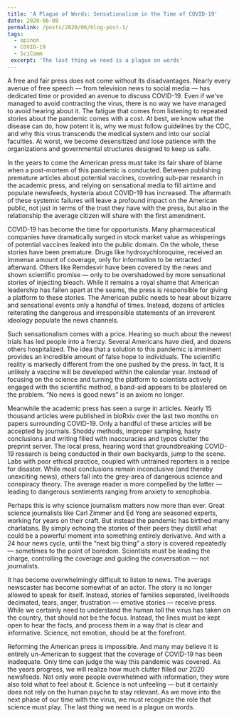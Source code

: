 ```yaml
---
title: 'A Plague of Words: Sensationalism in the Time of COVID-19'
date: 2020-06-08
permalink: /posts/2020/06/blog-post-1/
tags:
  - opinon
  - COVID-19
  - SciComm
 excerpt: 'The last thing we need is a plague on words'
---
```

A free and fair press does not come without its disadvantages. Nearly every avenue of free speech — from television news to social media — has dedicated time or provided an avenue to discuss COVID-19. Even if we’ve managed to avoid contracting the virus, there is no way we have managed to avoid hearing about it. The fatigue that comes from listening to repeated stories about the pandemic comes with a cost. At best, we know what the disease can do, how potent it is, why we must follow guidelines by the CDC, and why this virus transcends the medical system and into our social faculties. At worst, we become desensitized and lose patience with the organizations and governmental structures designed to keep us safe. 

In the years to come the American press must take its fair share of blame when a post-mortem of this pandemic is conducted. Between publishing premature articles about potential vaccines, covering sub-par research in the academic press, and relying on sensational media to fill airtime and populate newsfeeds, hysteria about COVID-19 has increased. The aftermath of these systemic failures will leave a profound impact on the American public, not just in terms of the trust they have with the press, but also in the relationship the average citizen will share with the first amendment. 

COVID-19 has become the time for opportunists. Many pharmaceutical companies have dramatically surged in stock market value as whisperings of potential vaccines leaked into the public domain. On the whole, these stories have been premature. Drugs like hydroxychloroquine, received an immense amount of coverage, only for information to be retracted afterward. Others like Remdesvir have been covered by the news and shown scientific promise — only to be overshadowed by more sensational stories of injecting bleach. While it remains a royal shame that American leadership has fallen apart at the seams, the press is responsible for giving a platform to these stories. The American public needs to hear about bizarre and sensational events only a handful of times. Instead, dozens of articles reiterating the dangerous and irresponsible statements of an irreverent ideology populate the news channels. 

Such sensationalism comes with a price. Hearing so much about the newest trials has led people into a frenzy. Several Americans have died, and dozens others hospitalized. The idea that a solution to this pandemic is imminent provides an incredible amount of false hope to individuals. The scientific reality is markedly different from the one pushed by the press. In fact, It is unlikely a vaccine will be developed within the calendar year. Instead of focusing on the science and turning the platform to scientists actively engaged with the scientific method, a band-aid appears to be plastered on the problem. “No news is good news” is an axiom no longer. 

Meanwhile the academic press has seen a surge in articles. Nearly 15 thousand articles were published in bioRxiv over the last two months on papers surrounding COVID-19. Only a handful of these articles will be accepted by journals. Shoddy methods, improper sampling, hasty conclusions and writing filled with inaccuracies and typos clutter the preprint server. The local press, hearing word that groundbreaking COVID-19 research is being conducted in their own backyards, jump to the scene. Labs with poor ethical practice, coupled with untrained reporters is a recipe for disaster. While most conclusions remain inconclusive (and thereby unexciting news), others fall into the grey-area of dangerous science and conspiracy theory. The average reader is more compelled by the latter — leading to dangerous sentiments ranging from anxiety to xenophobia. 

Perhaps this is why science journalism matters now more than ever. Great science journalists like Carl Zimmer and Ed Yong are seasoned experts, working for years on their craft. But instead the pandemic has birthed many charlatans. By simply echoing the stories of their peers they distill what could be a powerful moment into something entirely derivative. And with a 24 hour news cycle, until the “next big thing” a story is covered repeatedly — sometimes to the point of boredom. Scientists must be leading the charge, controlling the coverage and guiding the conversation — not journalists. 

It has become overwhelmingly difficult to listen to news. The average newscaster has become somewhat of an actor. The story is no longer allowed to speak for itself. Instead, stories of families separated, livelihoods decimated, tears, anger, frustration — emotive stories — receive press. While we certainly need to understand the human toll the virus has taken on the country, that should not be the focus. Instead, the lines must be kept open to hear the facts, and process them in a way that is clear and informative. Science, not emotion, should be at the forefront. 

Reforming the American press is impossible. And many may believe it is entirely un-American to suggest that the coverage of COVID-19 has been inadequate. Only time can judge the way this pandemic was covered. As the years progress, we will realize how much clutter filled our 2020 newsfeeds. Not only were people overwhelmed with information, they were also told what to feel about it. Science is not unfeeling — but it certainly does not rely on the human psyche to stay relevant. As we move into the next phase of our time with the virus, we must recognize the role that science must play. The last thing we need is a plague on words. 
